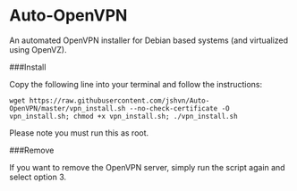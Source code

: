 Auto-OpenVPN
============

An automated OpenVPN installer for Debian based systems (and virtualized using OpenVZ).

###Install

Copy the following line into your terminal and follow the instructions:

`wget https://raw.githubusercontent.com/jshvn/Auto-OpenVPN/master/vpn_install.sh --no-check-certificate -O vpn_install.sh; chmod +x vpn_install.sh; ./vpn_install.sh`

Please note you must run this as root.

###Remove

If you want to remove the OpenVPN server, simply run the script again and select option 3.